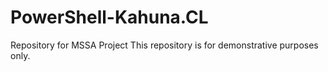 # PowerShell-Kahuna.CL
Repository for MSSA Project
This repository is for demonstrative purposes only.
